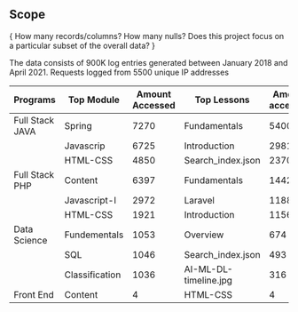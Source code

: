 ## Scope

{ How many records/columns? How many nulls? Does this project focus on a particular subset of the overall data? }

The data consists of 900K log entries generated between January 2018 and April 2021.
Requests logged from 5500 unique IP addresses



| **Programs**    	| **Top Module** 	| **Amount Accessed** 	| **Top Lessons**       	| **Amount accessed** 	|
|-----------------	|----------------	|---------------------	|-----------------------	|---------------------	|
| Full Stack JAVA 	| Spring         	|         7270        	| Fundamentals          	|         5400        	|
|                 	| Javascrip      	|         6725        	| Introduction          	|         2981        	|
|                 	| HTML-CSS       	|         4850        	| Search_index.json     	|         2370        	|
| Full Stack PHP  	| Content        	|         6397        	| Fundamentals          	|         1442        	|
|                 	| Javascript-I   	|         2972        	| Laravel               	|         1188        	|
|                 	| HTML-CSS       	|         1921        	| Introduction          	|         1156        	|
| Data Science    	| Fundementals   	|         1053        	| Overview              	|         674         	|
|                 	| SQL            	|         1046        	| Search_index.json     	|         493         	|
|                 	| Classification 	|         1036        	| AI-ML-DL-timeline.jpg 	|         316         	|
| Front End       	| Content        	|          4          	| HTML-CSS              	|          4          	|


